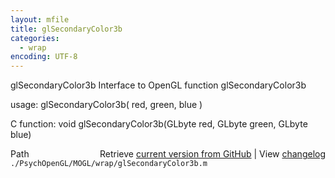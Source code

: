 ```yaml
---
layout: mfile
title: glSecondaryColor3b
categories:
  - wrap
encoding: UTF-8
---
```


glSecondaryColor3b  Interface to OpenGL function glSecondaryColor3b

usage:  glSecondaryColor3b\( red, green, blue \)

C function:  void glSecondaryColor3b\(GLbyte red, GLbyte green, GLbyte blue\)


<div class="code_header" style="text-align:right;">
  <span style="float:left;">Path&nbsp;&nbsp;</span> <span class="counter">Retrieve <a href=
  "https://raw.github.com/Psychtoolbox-3/Psychtoolbox-3/beta/./PsychOpenGL/MOGL/wrap/glSecondaryColor3b.m">current version from GitHub</a> | View <a href=
  "https://github.com/Psychtoolbox-3/Psychtoolbox-3/commits/beta/./PsychOpenGL/MOGL/wrap/glSecondaryColor3b.m">changelog</a></span>
</div>
<div class="code">
  <code>./PsychOpenGL/MOGL/wrap/glSecondaryColor3b.m</code>
</div>
